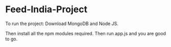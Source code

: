 # Feed-India-Project

To run the project:
Download MongoDB and Node JS.

Then install all the npm modules required.
Then run app.js and you are good to go.
